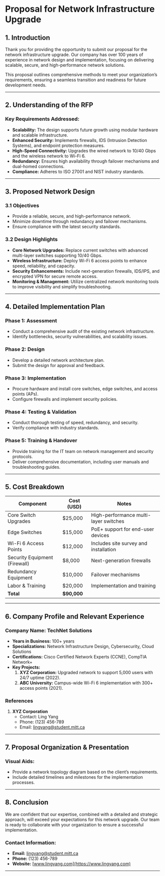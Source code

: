 # Proposal for Network Infrastructure Upgrade

## 1. Introduction
Thank you for providing the opportunity to submit our proposal for the network infrastructure upgrade. Our company has over 100 years of experience in network design and implementation, focusing on delivering scalable, secure, and high-performance network solutions. 

This proposal outlines comprehensive methods to meet your organization’s requirements, ensuring a seamless transition and readiness for future development needs.

---

## 2. Understanding of the RFP
### Key Requirements Addressed:
- **Scalability:** The design supports future growth using modular hardware and scalable infrastructure.
- **Enhanced Security:** Implements firewalls, IDS (Intrusion Detection Systems), and endpoint protection measures.
- **High-Speed Connectivity:** Upgrades the wired network to 10/40 Gbps and the wireless network to Wi-Fi 6.
- **Redundancy:** Ensures high availability through failover mechanisms and dual-homed connections.
- **Compliance:** Adheres to ISO 27001 and NIST industry standards.

---

## 3. Proposed Network Design
### 3.1 Objectives
- Provide a reliable, secure, and high-performance network.
- Minimize downtime through redundancy and failover mechanisms.
- Ensure compliance with the latest security standards.

### 3.2 Design Highlights
- **Core Network Upgrades:** Replace current switches with advanced multi-layer switches supporting 10/40 Gbps.
- **Wireless Infrastructure:** Deploy Wi-Fi 6 access points to enhance speed, reliability, and capacity.
- **Security Enhancements:** Include next-generation firewalls, IDS/IPS, and encrypted VPN for secure remote access.
- **Monitoring & Management:** Utilize centralized network monitoring tools to improve visibility and simplify troubleshooting.

---

## 4. Detailed Implementation Plan
### Phase 1: Assessment
- Conduct a comprehensive audit of the existing network infrastructure.
- Identify bottlenecks, security vulnerabilities, and scalability issues.

### Phase 2: Design
- Develop a detailed network architecture plan.
- Submit the design for approval and feedback.

### Phase 3: Implementation
- Procure hardware and install core switches, edge switches, and access points (APs).
- Configure firewalls and implement security policies.

### Phase 4: Testing & Validation
- Conduct thorough testing of speed, redundancy, and security.
- Verify compliance with industry standards.

### Phase 5: Training & Handover
- Provide training for the IT team on network management and security protocols.
- Deliver comprehensive documentation, including user manuals and troubleshooting guides.

---

## 5. Cost Breakdown
| Component                       | Cost (USD)      | Notes                                     |
|---------------------------------|-----------------|-------------------------------------------|
| Core Switch Upgrades            | $25,000         | High-performance multi-layer switches     |
| Edge Switches                   | $15,000         | PoE+ support for end-user devices         |
| Wi-Fi 6 Access Points           | $12,000         | Includes site survey and installation     |
| Security Equipment (Firewall)   | $8,000          | Next-generation firewalls                 |
| Redundancy Equipment            | $10,000         | Failover mechanisms                       |
| Labor & Training                | $20,000         | Implementation and training               |
| **Total**                       | **$90,000**     |                                           |

---

## 6. Company Profile and Relevant Experience
### Company Name: TechNet Solutions
- **Years in Business:** 100+ years
- **Specializations:** Network Infrastructure Design, Cybersecurity, Cloud Solutions
- **Certifications:** Cisco Certified Network Experts (CCNE), CompTIA Network+
- **Key Projects:**
  1. **XYZ Corporation:** Upgraded network to support 5,000 users with 24/7 uptime (2022).
  2. **ABC University:** Campus-wide Wi-Fi 6 implementation with 300+ access points (2021).

### References
1. **XYZ Corporation**  
   - Contact: Ling Yang  
   - Phone: (123) 456-789 
   - Email: lingyang@student.mitt.ca  

---

## 7. Proposal Organization & Presentation
### Visual Aids:
- Provide a network topology diagram based on the client’s requirements.
- Include detailed timelines and milestones for the implementation processes.

---

## 8. Conclusion
We are confident that our expertise, combined with a detailed and strategic approach, will exceed your expectations for this network upgrade. Our team is ready to collaborate with your organization to ensure a successful implementation.

### Contact Information:
- **Email:** lingyang@student.mitt.ca  
- **Phone:** (123) 456-789  
- **Website:** [www.lingyang.com](https://www.lingyang.com)  

---
